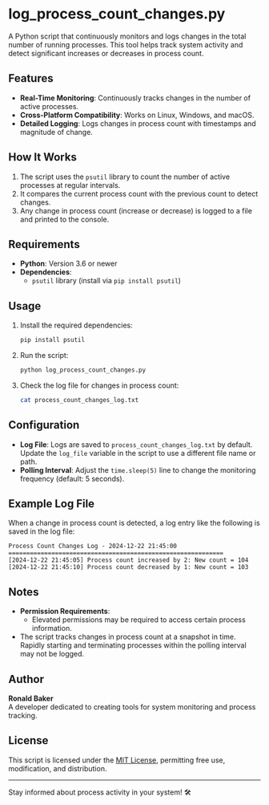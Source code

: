 
# log_process_count_changes.py

A Python script that continuously monitors and logs changes in the total number of running processes. This tool helps track system activity and detect significant increases or decreases in process count.

## Features

- **Real-Time Monitoring**: Continuously tracks changes in the number of active processes.
- **Cross-Platform Compatibility**: Works on Linux, Windows, and macOS.
- **Detailed Logging**: Logs changes in process count with timestamps and magnitude of change.

## How It Works

1. The script uses the `psutil` library to count the number of active processes at regular intervals.
2. It compares the current process count with the previous count to detect changes.
3. Any change in process count (increase or decrease) is logged to a file and printed to the console.

## Requirements

- **Python**: Version 3.6 or newer
- **Dependencies**:
  - `psutil` library (install via `pip install psutil`)

## Usage

1. Install the required dependencies:
   ```bash
   pip install psutil
   ```

2. Run the script:
   ```bash
   python log_process_count_changes.py
   ```

3. Check the log file for changes in process count:
   ```bash
   cat process_count_changes_log.txt
   ```

## Configuration

- **Log File**: Logs are saved to `process_count_changes_log.txt` by default. Update the `log_file` variable in the script to use a different file name or path.
- **Polling Interval**: Adjust the `time.sleep(5)` line to change the monitoring frequency (default: 5 seconds).

## Example Log File

When a change in process count is detected, a log entry like the following is saved in the log file:

```
Process Count Changes Log - 2024-12-22 21:45:00
============================================================
[2024-12-22 21:45:05] Process count increased by 2: New count = 104
[2024-12-22 21:45:10] Process count decreased by 1: New count = 103
```

## Notes

- **Permission Requirements**:
  - Elevated permissions may be required to access certain process information.
- The script tracks changes in process count at a snapshot in time. Rapidly starting and terminating processes within the polling interval may not be logged.

## Author

**Ronald Baker**  
A developer dedicated to creating tools for system monitoring and process tracking.

## License

This script is licensed under the [MIT License](LICENSE), permitting free use, modification, and distribution.

---

Stay informed about process activity in your system! 🛠️
```
